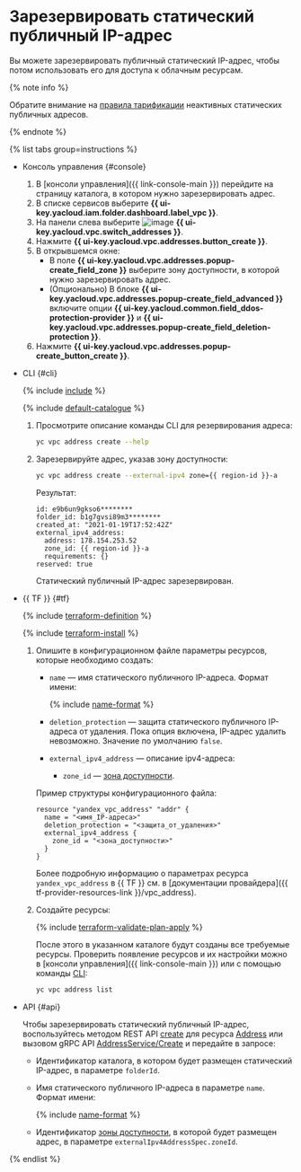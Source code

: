 # Зарезервировать статический публичный IP-адрес


Вы можете зарезервировать публичный статический IP-адрес, чтобы потом использовать его для доступа к облачным ресурсам.

{% note info %}

Обратите внимание на [правила тарификации](../pricing.md#prices-public-ip) неактивных статических публичных адресов.

{% endnote %}

{% list tabs group=instructions %}

- Консоль управления {#console}

   1. В [консоли управления]({{ link-console-main }}) перейдите на страницу каталога, в котором нужно зарезервировать адрес.
   1. В списке сервисов выберите **{{ ui-key.yacloud.iam.folder.dashboard.label_vpc }}**.
   1. На панели слева выберите ![image](../../_assets/console-icons/map-pin.svg) **{{ ui-key.yacloud.vpc.switch_addresses }}**.
   1. Нажмите **{{ ui-key.yacloud.vpc.addresses.button_create }}**.
   1. В открывшемся окне:
       * В поле **{{ ui-key.yacloud.vpc.addresses.popup-create_field_zone }}** выберите зону доступности, в которой нужно зарезервировать адрес.
       * (Опционально) В блоке **{{ ui-key.yacloud.vpc.addresses.popup-create_field_advanced }}** включите опции **{{ ui-key.yacloud.common.field_ddos-protection-provider }}** и **{{ ui-key.yacloud.vpc.addresses.popup-create_field_deletion-protection }}**.
   1. Нажмите **{{ ui-key.yacloud.vpc.addresses.popup-create_button_create }}**.
  
- CLI {#cli}

   {% include [include](../../_includes/cli-install.md) %}

   {% include [default-catalogue](../../_includes/default-catalogue.md) %}

   1. Просмотрите описание команды CLI для резервирования адреса:

      ```bash
      yc vpc address create --help
      ```

   1. Зарезервируйте адрес, указав зону доступности:

      ```bash
      yc vpc address create --external-ipv4 zone={{ region-id }}-a
      ```

      Результат:

      ```text
      id: e9b6un9gkso6********
      folder_id: b1g7gvsi89m3********
      created_at: "2021-01-19T17:52:42Z"
      external_ipv4_address:
        address: 178.154.253.52
        zone_id: {{ region-id }}-a
        requirements: {}
      reserved: true
      ```

      Статический публичный IP-адрес зарезервирован.

- {{ TF }} {#tf}

  {% include [terraform-definition](../../_tutorials/_tutorials_includes/terraform-definition.md) %}

  {% include [terraform-install](../../_includes/terraform-install.md) %}

  1. Опишите в конфигурационном файле параметры ресурсов, которые необходимо создать:

     * `name` — имя статического публичного IP-адреса. Формат имени:

          {% include [name-format](../../_includes/name-format.md) %}

     * `deletion_protection` — защита статического публичного IP-адреса от удаления. Пока опция включена, IP-адрес удалить невозможно. Значение по умолчанию `false`.
     * `external_ipv4_address` — описание ipv4-адреса:
        * `zone_id` — [зона доступности](../../overview/concepts/geo-scope.md).

     Пример структуры конфигурационного файла:

     ```hcl
     resource "yandex_vpc_address" "addr" {
       name = "<имя_IP-адреса>"
       deletion_protection = "<защита_от_удаления>"
       external_ipv4_address {
         zone_id = "<зона_доступности>"
       }
     }
     ```

     Более подробную информацию о параметрах ресурса `yandex_vpc_address` в {{ TF }} см. в [документации провайдера]({{ tf-provider-resources-link }}/vpc_address).

  1. Создайте ресурсы:

     {% include [terraform-validate-plan-apply](../../_tutorials/_tutorials_includes/terraform-validate-plan-apply.md) %}

     После этого в указанном каталоге будут созданы все требуемые ресурсы. Проверить появление ресурсов и их настройки можно в [консоли управления]({{ link-console-main }}) или с помощью команды [CLI](../../cli/quickstart.md):

     ```bash
     yc vpc address list
     ```

- API {#api}

  Чтобы зарезервировать статический публичный IP-адрес, воспользуйтесь методом REST API [create](../api-ref/Address/create.md) для ресурса [Address](../api-ref/Address/index.md) или вызовом gRPC API [AddressService/Create](../api-ref/grpc/address_service.md#Create) и передайте в запросе:

    * Идентификатор каталога, в котором будет размещен статический IP-адрес, в параметре `folderId`.
    * Имя статического публичного IP-адреса в параметре `name`. Формат имени:

      {% include [name-format](../../_includes/name-format.md) %}

    * Идентификатор [зоны доступности](../../overview/concepts/geo-scope.md), в которой будет размещен адрес, в параметре `externalIpv4AddressSpec.zoneId`.

{% endlist %}
